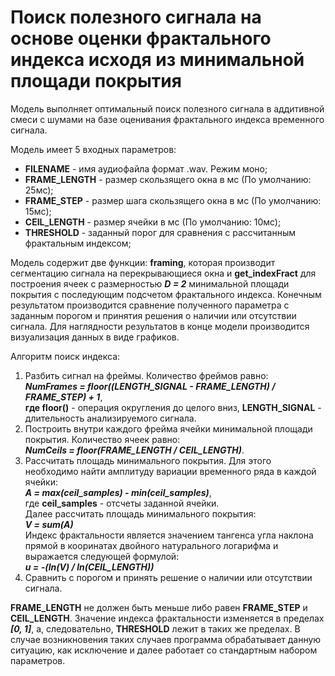 # Поиск полезного сигнала на основе оценки фрактального индекса исходя из минимальной площади покрытия 

Модель выполняет оптимальный поиск полезного сигнала в аддитивной смеси с шумами на базе оценивания фрактального индекса временного сигнала.


Модель имеет 5 входных параметров:
- **FILENAME** - имя аудиофайла формат .wav. Режим моно;
- **FRAME_LENGTH** - размер скользящего окна в мс (По умолчанию: 25мс);
- **FRAME_STEP** - размер шага скользящего окна в мс (По умолчанию: 15мс);
- **CEIL_LENGTH**  - размер ячейки в мс (По умолчанию: 10мс);
- **THRESHOLD** - заданный порог для сравнения с рассчитанным фрактальным индексом; 


Модель содержит две функции: **framing**, которая производит сегментацию сигнала на перекрывающиеся окна и **get_indexFract** для построения ячеек с размерностью **_D = 2_** минимальной площади покрытия с последующим подсчетом фрактального индекса. Конечным результатом производится сравнение полученного параметра с заданным порогом и принятия решения о наличии или отсутствии сигнала. Для наглядности результатов в конце модели производится визуализация данных в виде графиков.


Алгоритм поиск индекса:
1) Разбить сигнал на фреймы. Количество фреймов равно:</br>
**_NumFrames = floor((LENGTH_SIGNAL - FRAME_LENGTH) / FRAME_STEP) + 1_**,</br>
**где floor()** - операция округления до целого вниз, **LENGTH_SIGNAL** - длительность анализируемого сигнала.</br>
2) Построить внутри каждого фрейма ячейки минимальной площади покрытия. Количество ячеек равно:</br>
**_NumCeils = floor(FRAME_LENGTH / CEIL_LENGTH)_**.</br>
3) Рассчитать площадь минимального покрытия. Для этого необходимо найти амплитуду вариации временного ряда в каждой ячейки:</br>
**_A = max(ceil_samples) - min(ceil_samples)_**,</br>
где **ceil_samples** - отсчеты заданной ячейки.</br>
Далее рассчитать площадь минимального покрытия:</br>
**_V = sum(A)_**</br>
Индекс фрактальности является значением тангенса угла наклона прямой в кооринатах двойного натурального логарифма и выражается следующей формулой:</br>
**_u = -(ln(V) / ln(CEIL_LENGTH))_**</br>
4) Сравнить с порогом и принять решение о наличии или отсутствии сигнала.


**FRAME_LENGTH** не должен быть меньше либо равен **FRAME_STEP** и **CEIL_LENGTH**.
Значение индекса фрактальности изменяется в пределах **_[0, 1]_**, а, следовательно, **THRESHOLD** лежит в таких же пределах.
В случае возникновения таких случаев программа обрабатывает данную ситуацию, как исключение и далее работает со стандартным набором параметров.

